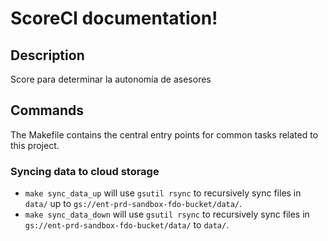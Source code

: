 # ScoreCI documentation!

## Description

Score para determinar la autonomía de asesores

## Commands

The Makefile contains the central entry points for common tasks related to this project.

### Syncing data to cloud storage

* `make sync_data_up` will use `gsutil rsync` to recursively sync files in `data/` up to `gs://ent-prd-sandbox-fdo-bucket/data/`.
* `make sync_data_down` will use `gsutil rsync` to recursively sync files in `gs://ent-prd-sandbox-fdo-bucket/data/` to `data/`.


